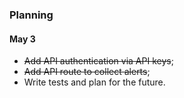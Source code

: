 ### Planning

#### May 3
- ~~Add API authentication via API keys~~;
- ~~Add API route to collect alerts~~;
- Write tests and plan for the future.
